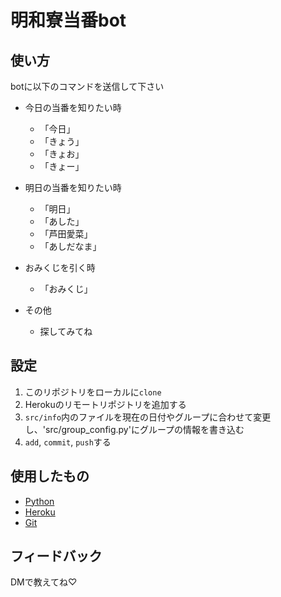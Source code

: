 # 明和寮当番bot
## 使い方
botに以下のコマンドを送信して下さい
- 今日の当番を知りたい時
  - 「今日」
  - 「きょう」
  - 「きょお」
  - 「きょー」

- 明日の当番を知りたい時
  - 「明日」
  - 「あした」
  - 「芦田愛菜」
  - 「あしだなま」

- おみくじを引く時
  - 「おみくじ」
  
- その他
  - 探してみてね

## 設定
1. このリポジトリをローカルに`clone`
2. Herokuのリモートリポジトリを追加する
3. `src/info`内のファイルを現在の日付やグループに合わせて変更し、'src/group_config.py'にグループの情報を書き込む
4. `add`, `commit`, `push`する

## 使用したもの
  - [Python](https://www.python.org/)
  - [Heroku](https://jp.heroku.com/)
  - [Git](https://git-scm.com/)

## フィードバック
  DMで教えてね♡
